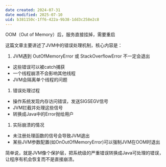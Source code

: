 ```yaml
---
date created: 2024-07-31
date modified: 2025-07-10
uid: b381150c-1ff6-422a-9b38-1dd3c258e2c8
---
```


OOM（Out of Memory）后，服务直接挂掉，需要重启

这篇文章主要讲述了JVM中的错误处理机制，核心内容是：

1. JVM遇到 OutOfMemoryError 或 StackOverflowError 不一定会退出
- 这些错误可以被catch捕获
- 一个线程崩溃不会影响其他线程
- JVM会隔离单个线程的问题

1. 错误处理过程
- 操作系统发现内存访问错误，发送SIGSEGV信号
- JVM拦截并处理这些信号
- 转换成Java中的Error抛给用户

1. 实际崩溃的情况
- 未注册处理函数的信号会导致JVM退出
- 某些JVM参数配置(如OnOutOfMemoryError)可以强制JVM在OOM时退出

简单说，就是JVM像个保护层，把系统级的严重错误转换成Java可处理的错误，让程序有机会恢复而不是直接崩溃。
